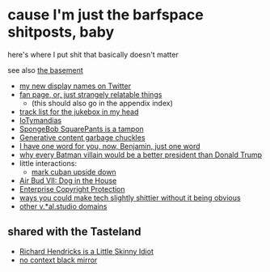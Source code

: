 # cause I'm just the barfspace shitposts, baby

here's where I put shit that basically doesn't matter

see also [the basement](9bfk2-zm2y8-j194c-f6t8v-6fbnf)

- [my new display names on Twitter](frtr1-0fzpt-jt8p9-ta8tg-et547)
- [fan page, or, just strangely relatable things](pfz4p-exbnv-0w8y0-1jjzv-dd0me)
  - (this should also go in the appendix index)
- [track list for the jukebox in my head](7fnrg-1czpy-jq80k-fftw4-ddcbb)
- [IoTymandias](2spvz-kzze5-z291a-tj8kr-a95rn)
- [SpongeBob SquarePants is a tampon](285qg-j3k08-ct96a-gz2kk-njete)
- [Generative content garbage chuckles](6r8zm-4fe5s-ms8hb-wqweb-czcm5)
- [I have one word for you, now, Benjamin, just one word](nn75p-bg13b-4491j-ptxy4-0cmks)
- [why every Batman villain would be a better president than Donald Trump](hh4h5-9s13x-ch98g-0nnas-f87yz)
- little interactions:
  - [mark cuban upside down](87z0z-dh12c-ebaej-tm9hq-kfcjp)
- [Air Bud VII: Dog in the House](tn9z7-ykcv1-ch9tb-bstc7-69g0e)
- [Enterprise Copyright Protection](bytpe-p3s24-c285x-v9es9-k7y34)
- [ways you could make tech slightly shittier without it being obvious](s4d5h-87cbz-ryb8v-d07jd-4exjf)
- [other v.\*al.studio domains](wns36-q0wca-mvbbp-2rrmp-yhsmy)

## shared with the Tasteland

- [Richard Hendricks is a Little Skinny Idiot](yf1f4-53n3w-038e6-map44-mvn4b)
- [no context black mirror](1f59a-xnmk3-pv971-0p9qc-tmphv)
